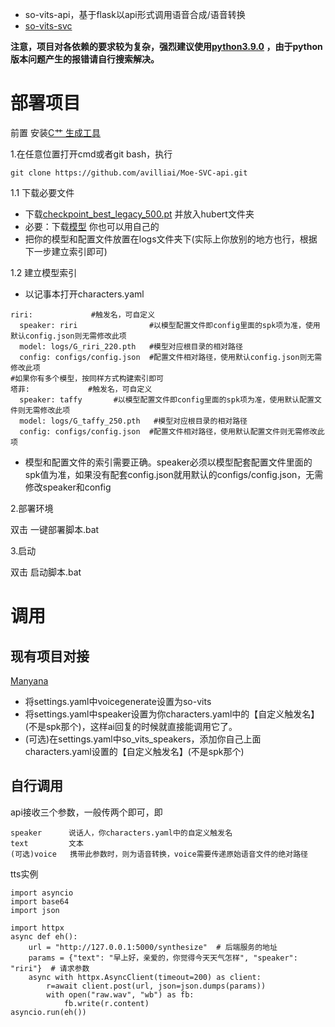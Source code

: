 - so-vits-api，基于flask以api形式调用语音合成/语音转换
- [so-vits-svc](https://github.com/svc-develop-team/so-vits-svc/tree/Moe-SVC?tab=readme-ov-file)

**注意，项目对各依赖的要求较为复杂，强烈建议使用[python3.9.0](https://github.com/avilliai/wReply/releases/tag/yirimirai-Bot) ，由于python版本问题产生的报错请自行搜索解决。**
# 部署项目
前置
安装[C艹 生成工具](https://visualstudio.microsoft.com/zh-hans/visual-cpp-build-tools/)

1.在任意位置打开cmd或者git bash，执行
```
git clone https://github.com/avilliai/Moe-SVC-api.git
```
1.1 下载必要文件
- 下载[checkpoint_best_legacy_500.pt](https://ibm.ent.box.com/s/z1wgl1stco8ffooyatzdwsqn2psd9lrr) 并放入hubert文件夹
- 必要：下载[模型](https://huggingface.co/TachibanaKimika/so-vits-svc-4.0-models) 你也可以用自己的
- 把你的模型和配置文件放置在logs文件夹下(实际上你放别的地方也行，根据下一步建立索引即可)

1.2 建立模型索引
- 以记事本打开characters.yaml
```
riri:             #触发名，可自定义
  speaker: riri                #以模型配置文件即config里面的spk项为准，使用默认config.json则无需修改此项
  model: logs/G_riri_220.pth   #模型对应根目录的相对路径
  config: configs/config.json  #配置文件相对路径，使用默认config.json则无需修改此项
#如果你有多个模型，按同样方式构建索引即可
塔菲:             #触发名，可自定义
  speaker: taffy       #以模型配置文件即config里面的spk项为准，使用默认配置文件则无需修改此项
  model: logs/G_taffy_250.pth   #模型对应根目录的相对路径
  config: configs/config.json  #配置文件相对路径，使用默认配置文件则无需修改此项
```
- 模型和配置文件的索引需要正确。speaker必须以模型配套配置文件里面的spk值为准，如果没有配套config.json就用默认的configs/config.json，无需修改speaker和config

2.部署环境

双击 一键部署脚本.bat

3.启动

双击 启动脚本.bat
# 调用
## 现有项目对接
[Manyana](https://github.com/avilliai/Manyana)
- 将settings.yaml中voicegenerate设置为so-vits
- 将settings.yaml中speaker设置为你characters.yaml中的【自定义触发名】(不是spk那个)，这样ai回复的时候就直接能调用它了。
- (可选)在settings.yaml中so_vits_speakers，添加你自己上面characters.yaml设置的【自定义触发名】(不是spk那个)
## 自行调用
api接收三个参数，一般传两个即可，即
```
speaker      说话人，你characters.yaml中的自定义触发名
text         文本
(可选)voice   携带此参数时，则为语音转换，voice需要传递原始语音文件的绝对路径    
```
tts实例
```
import asyncio
import base64
import json

import httpx
async def eh():
    url = "http://127.0.0.1:5000/synthesize"  # 后端服务的地址
    params = {"text": "早上好，亲爱的，你觉得今天天气怎样", "speaker": "riri"}  # 请求参数
    async with httpx.AsyncClient(timeout=200) as client:
        r=await client.post(url, json=json.dumps(params))
        with open("raw.wav", "wb") as fb:
            fb.write(r.content)
asyncio.run(eh())
```

